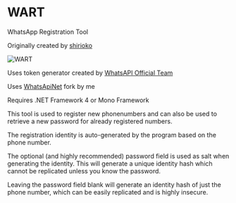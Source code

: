 WART
====

WhatsApp Registration Tool

Originally created by [shirioko](https://github.com/shirioko)

![WART](https://f.cloud.github.com/assets/1610953/1016583/bfb519ec-0bfd-11e3-8c42-3b44f0014e90.png)

Uses token generator created by [WhatsAPI Official Team](https://github.com/mgp25/WhatsAPI-Official)

Uses [WhatsApiNet](https://github.com/mgp25/WhatsAPINet) fork by me

Requires .NET Framework 4 or Mono Framework

This tool is used to register new phonenumbers and can also be used to retrieve a new password for already registered numbers.

The registration identity is auto-generated by the program based on the phone number.

The optional (and highly recommended) password field is used as salt when generating the identity. This will generate a unique identity hash which cannot be replicated unless you know the password.

Leaving the password field blank will generate an identity hash of just the phone number, which can be easily replicated and is highly insecure.
